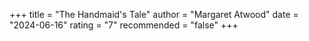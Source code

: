 +++
title = "The Handmaid's Tale"
author = "Margaret Atwood"
date = "2024-06-16"
rating = "7"
recommended = "false"
+++
